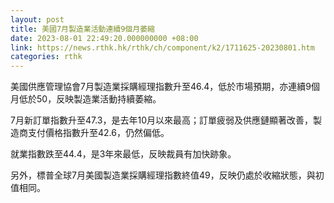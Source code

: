 ```yaml
---
layout: post
title: 美國7月製造業活動連續9個月萎縮
date: 2023-08-01 22:49:20.000000000 +08:00
link: https://news.rthk.hk/rthk/ch/component/k2/1711625-20230801.htm
categories: rthk
---
```


美國供應管理協會7月製造業採購經理指數升至46.4，低於市場預期，亦連續9個月低於50，反映製造業活動持續萎縮。

7月新訂單指數升至47.3，是去年10月以來最高；訂單疲弱及供應鏈顯著改善，製造商支付價格指數升至42.6，仍然偏低。

就業指數跌至44.4，是3年來最低，反映裁員有加快跡象。

另外，標普全球7月美國製造業採購經理指數終值49，反映仍處於收縮狀態，與初值相同。
